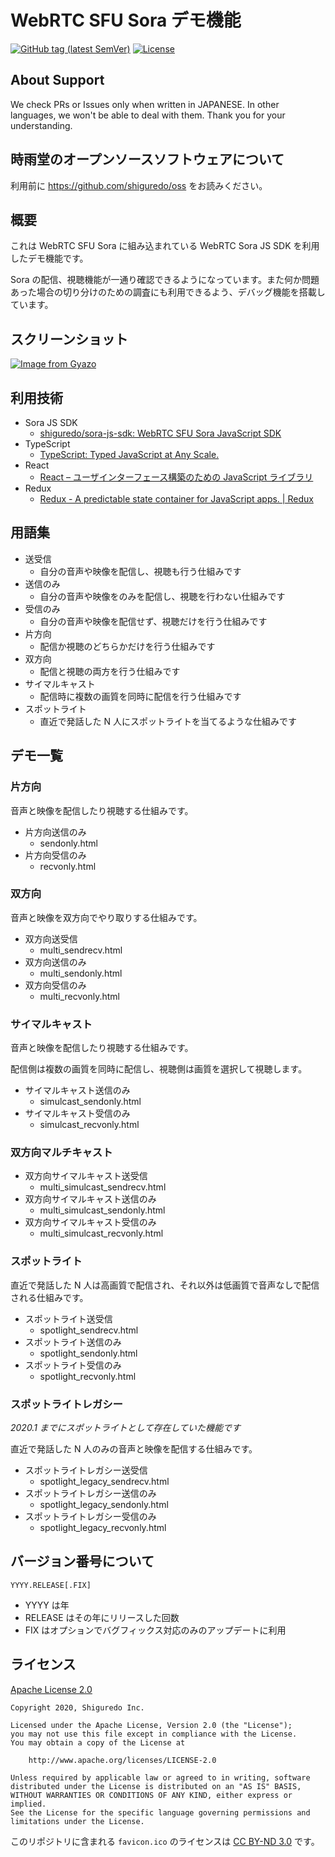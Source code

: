 # WebRTC SFU Sora デモ機能

[![GitHub tag (latest SemVer)](https://img.shields.io/github/tag/shiguredo/sora-demo.svg)](https://github.com/shiguredo/sora-demo)
[![License](https://img.shields.io/badge/License-Apache%202.0-blue.svg)](https://opensource.org/licenses/Apache-2.0)

## About Support

We check PRs or Issues only when written in JAPANESE.
In other languages, we won't be able to deal with them. Thank you for your understanding.

## 時雨堂のオープンソースソフトウェアについて

利用前に https://github.com/shiguredo/oss をお読みください。

## 概要

これは WebRTC SFU Sora に組み込まれている WebRTC Sora JS SDK を利用したデモ機能です。

Sora の配信、視聴機能が一通り確認できるようになっています。また何か問題あった場合の切り分けのための調査にも利用できるよう、デバッグ機能を搭載しています。

## スクリーンショット

[![Image from Gyazo](https://i.gyazo.com/42e0a1742a828b62a31cd3e6a72438a0.png)](https://gyazo.com/42e0a1742a828b62a31cd3e6a72438a0)

## 利用技術

- Sora JS SDK
    - [shiguredo/sora\-js\-sdk: WebRTC SFU Sora JavaScript SDK](https://github.com/shiguredo/sora-js-sdk)
- TypeScript
    - [TypeScript: Typed JavaScript at Any Scale\.](https://www.typescriptlang.org/)
- React
    - [React – ユーザインターフェース構築のための JavaScript ライブラリ](https://ja.reactjs.org/)
- Redux
    - [Redux \- A predictable state container for JavaScript apps\. \| Redux](https://redux.js.org/)

## 用語集

- 送受信
    - 自分の音声や映像を配信し、視聴も行う仕組みです
- 送信のみ
    - 自分の音声や映像をのみを配信し、視聴を行わない仕組みです
- 受信のみ
    - 自分の音声や映像を配信せず、視聴だけを行う仕組みです
- 片方向
    - 配信か視聴のどちらかだけを行う仕組みです
- 双方向
    - 配信と視聴の両方を行う仕組みです
- サイマルキャスト
    - 配信時に複数の画質を同時に配信を行う仕組みです
- スポットライト
    - 直近で発話した N 人にスポットライトを当てるような仕組みです

## デモ一覧

### 片方向

音声と映像を配信したり視聴する仕組みです。

- 片方向送信のみ
    - sendonly.html
- 片方向受信のみ
    - recvonly.html

### 双方向

音声と映像を双方向でやり取りする仕組みです。

- 双方向送受信
    - multi_sendrecv.html
- 双方向送信のみ
    - multi_sendonly.html
- 双方向受信のみ
    - multi_recvonly.html

### サイマルキャスト

音声と映像を配信したり視聴する仕組みです。

配信側は複数の画質を同時に配信し、視聴側は画質を選択して視聴します。

- サイマルキャスト送信のみ
    - simulcast_sendonly.html
- サイマルキャスト受信のみ
    - simulcast_recvonly.html

### 双方向マルチキャスト

- 双方向サイマルキャスト送受信
    - multi_simulcast_sendrecv.html
- 双方向サイマルキャスト送信のみ
    - multi_simulcast_sendonly.html
- 双方向サイマルキャスト受信のみ
    - multi_simulcast_recvonly.html

### スポットライト

直近で発話した N 人は高画質で配信され、それ以外は低画質で音声なしで配信される仕組みです。

- スポットライト送受信
    - spotlight_sendrecv.html
- スポットライト送信のみ
    - spotlight_sendonly.html
- スポットライト受信のみ
    - spotlight_recvonly.html

### スポットライトレガシー

*2020.1 までにスポットライトとして存在していた機能です*

直近で発話した N 人のみの音声と映像を配信する仕組みです。

- スポットライトレガシー送受信
    - spotlight_legacy_sendrecv.html
- スポットライトレガシー送信のみ
    - spotlight_legacy_sendonly.html
- スポットライトレガシー受信のみ
    - spotlight_legacy_recvonly.html

## バージョン番号について

```
YYYY.RELEASE[.FIX]
```

- YYYY は年
- RELEASE はその年にリリースした回数
- FIX はオプションでバグフィックス対応のみのアップデートに利用

## ライセンス

[Apache License 2.0](https://www.apache.org/licenses/LICENSE-2.0)

```
Copyright 2020, Shiguredo Inc.

Licensed under the Apache License, Version 2.0 (the "License");
you may not use this file except in compliance with the License.
You may obtain a copy of the License at

    http://www.apache.org/licenses/LICENSE-2.0

Unless required by applicable law or agreed to in writing, software
distributed under the License is distributed on an "AS IS" BASIS,
WITHOUT WARRANTIES OR CONDITIONS OF ANY KIND, either express or implied.
See the License for the specific language governing permissions and
limitations under the License.
```

このリポジトリに含まれる `favicon.ico` のライセンスは [CC BY\-ND 3\.0](https://creativecommons.org/licenses/by-nd/3.0/deed.ja) です。
